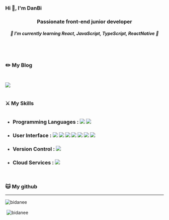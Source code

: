 ### Hi 👋, I'm DanBi

<h3 align="center">Passionate front-end junior developer</h3>
<h5 align="center">🐣 I’m currently learning React, JavaScript, TypeScript, ReactNative 🐣</h5>
<br></br>

<h3 align="left">✏️ My Blog</h3>
<h1></h1>

<a href="https://100days-do.tistory.com/"><img src="https://img.shields.io/badge/Tistory-FF6A00?style=for-the-badge&logo=Tistory&logoColor=white"></a>
<br></br>


<h3 align="left">⚔️ My Skills</h3>
<h1></h1>

<p align="left"> 

  
  * <h3>Programming Languages : <img src="https://img.shields.io/badge/JavaScript-F7DF1E?style=flat-square&logo=javascript&logoColor=black"/> <img src="https://img.shields.io/badge/Typescript-3178C6?style=flat-square&logo=Typescript&logoColor=white"/></h3>

  * <h3>User Interface : <img src="https://img.shields.io/badge/React-61DAFB?style=flat-square&logo=React&logoColor=black"/> <img src="https://img.shields.io/badge/React Native-61DAFB?style=flat-square&logo=React&logoColor=black"/> <img src="https://img.shields.io/badge/HTML5-E34F26?style=flat-square&logo=html5&logoColor=white"/> <img src="https://img.shields.io/badge/CSS3-1572B6?style=flat-square&logo=css3&logoColor=white"/> <img src="https://img.shields.io/badge/Sass-CC6699?style=flat-square&logo=Sass&logoColor=white"/> <img src="https://img.shields.io/badge/styled components-DB7093?style=flat-square&logo=styled-components&logoColor=white"/> <img src="https://img.shields.io/badge/Tailwind CSS-06B6D4?style=flat-square&logo=Tailwind CSS&logoColor=white"/>
  </h3> 

  * <h3> Version Control : <img src="https://img.shields.io/badge/Git-F05032?style=flat-square&logo=git&logoColor=white"/>
</h3>

  * <h3> Cloud Services : <img src="https://img.shields.io/badge/Firebase-FFCA28?style=flat-square&logo=firebase&logoColor=black"/>  </h3>
</p>
</br>


<h3 align="left">🐱 My github</h3>

---

<p><img align="center" src="https://github-readme-stats.vercel.app/api/top-langs?username=bidanee&show_icons=true&locale=en&layout=compact" alt="bidanee" /></p>

<p>&nbsp;<img align="center" src="https://github-readme-stats.vercel.app/api?username=bidanee&show_icons=true&locale=en" alt="bidanee" /></p>
